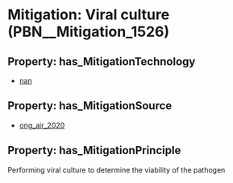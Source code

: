 # Mitigation: __Viral culture__ (PBN__Mitigation_1526)

## Property: has_MitigationTechnology

* [nan](../Technology/PBN__Technology_22)

## Property: has_MitigationSource

* [ong_air_2020](../Article/PBN__Article_264)

## Property: has_MitigationPrinciple

Performing viral culture to determine the viability of the pathogen

